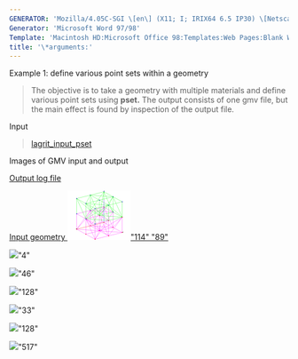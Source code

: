 ```yaml
---
GENERATOR: 'Mozilla/4.05C-SGI \[en\] (X11; I; IRIX64 6.5 IP30) \[Netscape\]'
Generator: 'Microsoft Word 97/98'
Template: 'Macintosh HD:Microsoft Office 98:Templates:Web Pages:Blank Web Page'
title: '\*arguments:'
---
```


Example 1: define various point sets within a geometry

> The objective is to take a geometry with multiple materials and define
> various point sets using **pset.**
> The output consists of one gmv file, but the main effect is found by
> inspection of the output file.

Input

> [lagrit\_input\_pset](../input_output/lagrit_input_pset)

Images of GMV input and output

[Output log file](../input_output/output_pset)

[Input geometry ![](image/pset2_tn.gif)"114"
"89"](image/pset2.gif)

![](transparent.gif)"4" 

![](transparent.gif)"46" 

![](transparent.gif)"128" 

![](transparent.gif)"33" 

![](transparent.gif)"128" 

![](transparent.gif)"517" 

> > [](image/input_hex.gif)
> >
> >
